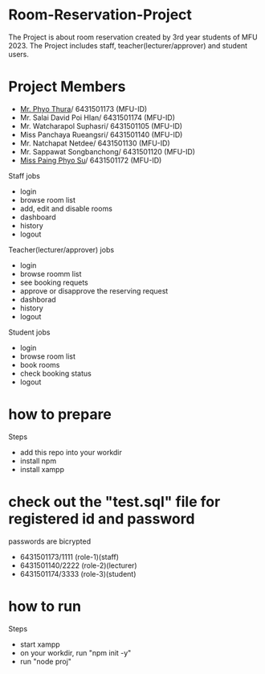# Room-Reservation-Project
The Project is about room reservation created by 3rd year students of MFU 2023.
The Project includes staff, teacher(lecturer/approver) and student users.

# Project Members
- [Mr. Phyo Thura](https://github.com/phyoethura)/ 6431501173 (MFU-ID)
- Mr. Salai David Poi Hlan/ 6431501174 (MFU-ID)
- Mr. Watcharapol Suphasri/ 6431501105 (MFU-ID)
- Miss Panchaya Rueangsri/ 6431501140 (MFU-ID)
- Mr. Natchapat Netdee/ 6431501130 (MFU-ID)
- Mr. Sappawat Songbanchong/ 6431501120 (MFU-ID)
- [Miss Paing Phyo Su](https://github.com/paiphyohsu)/ 6431501172 (MFU-ID)
 	


Staff jobs
- login
- browse room list
- add, edit and disable rooms
- dashboard
- history
- logout

Teacher(lecturer/approver) jobs
- login
- browse roomm list
- see booking requets
- approve or disapprove the reserving request
- dashborad
- history
- logout

Student jobs
- login
- browse room list
- book rooms
- check booking status
- logout

# how to prepare
Steps
- add this repo into your workdir
- install npm
- install xampp

# check out the "test.sql" file for registered id and password
passwords are bicrypted 
- 6431501173/1111 (role-1)(staff)
- 6431501140/2222 (role-2)(lecturer)
- 6431501174/3333 (role-3)(student)

# how to run
Steps
- start xampp
- on your workdir, run "npm init -y"
- run "node proj"


